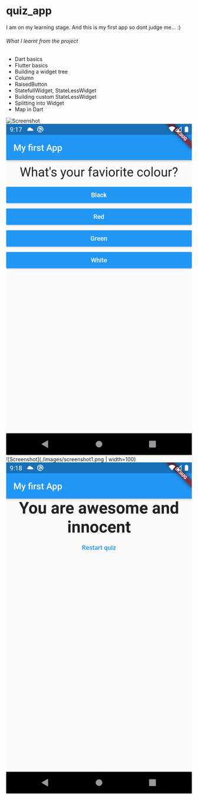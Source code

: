 # quiz_app

I  am  on  my learning stage. And this is my first app  so dont judge  me...  :)

###### What I learnt from the project
* Dart basics
* Flutter basics
* Building a widget tree
* Column
* RaisedButton
* StatefullWidget, StateLessWidget
* Building custom StateLessWidget
* Splitting into Widget
* Map in Dart

![Screenshot](./images/screenshot.png=100x20)
![Screenshot](./images/screenshot1.png)
![Screenshot](./images/screenshot1.png | width=100)
![Screenshot](./images/screenshot.png)
